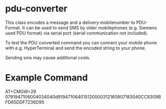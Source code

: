 pdu-converter
=============
This class encodes a message and a delivery mobilenumber to PDU-Format. It can be used to send SMS by older mobilephones (e.g. Siemens used PDU format) via serial port (serial communication not included).

To test the PDU converted command you can connect your mobile phone with e.g. HyperTerminal and send the encoded string to your phone.

Sending sms may cause additional costs.

Example Command
=============
AT+CMGW=29
0791947106004034040d919471064015120000312160807183040CC8309BFD65DDF7236D95
